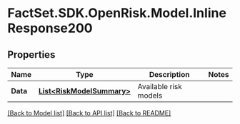 # FactSet.SDK.OpenRisk.Model.InlineResponse200

## Properties

Name | Type | Description | Notes
------------ | ------------- | ------------- | -------------
**Data** | [**List&lt;RiskModelSummary&gt;**](RiskModelSummary.md) | Available risk models | 

[[Back to Model list]](../README.md#documentation-for-models) [[Back to API list]](../README.md#documentation-for-api-endpoints) [[Back to README]](../README.md)

